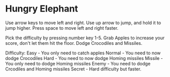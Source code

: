 # Hungry Elephant

Use arrow keys to move left and right. Use up arrow to jump, and hold it to jump higher.
Press space to move left and right faster.

Pick the difficulty by pressing number key 1-5.
Grab Apples to increase your score, don't let them hit the floor.
Dodge Crocodiles and Missiles.

Difficulty:
Easy - You only need to catch apples
Normal - You need to now dodge Crocodiles
Hard - You need to now dodge Homing missiles
Missile - You only need to dodge Homing missiles
Enemy - You need to dodge Crcodiles and Homing missiles
Secret - Hard difficulty but faster.
